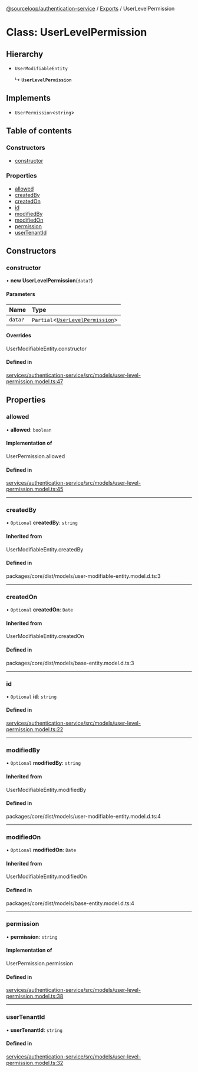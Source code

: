 [@sourceloop/authentication-service](../README.md) / [Exports](../modules.md) / UserLevelPermission

# Class: UserLevelPermission

## Hierarchy

- `UserModifiableEntity`

  ↳ **`UserLevelPermission`**

## Implements

- `UserPermission`<`string`\>

## Table of contents

### Constructors

- [constructor](UserLevelPermission.md#constructor)

### Properties

- [allowed](UserLevelPermission.md#allowed)
- [createdBy](UserLevelPermission.md#createdby)
- [createdOn](UserLevelPermission.md#createdon)
- [id](UserLevelPermission.md#id)
- [modifiedBy](UserLevelPermission.md#modifiedby)
- [modifiedOn](UserLevelPermission.md#modifiedon)
- [permission](UserLevelPermission.md#permission)
- [userTenantId](UserLevelPermission.md#usertenantid)

## Constructors

### constructor

• **new UserLevelPermission**(`data?`)

#### Parameters

| Name | Type |
| :------ | :------ |
| `data?` | `Partial`<[`UserLevelPermission`](UserLevelPermission.md)\> |

#### Overrides

UserModifiableEntity.constructor

#### Defined in

[services/authentication-service/src/models/user-level-permission.model.ts:47](https://github.com/sourcefuse/loopback4-microservice-catalog/blob/6c16af104/services/authentication-service/src/models/user-level-permission.model.ts#L47)

## Properties

### allowed

• **allowed**: `boolean`

#### Implementation of

UserPermission.allowed

#### Defined in

[services/authentication-service/src/models/user-level-permission.model.ts:45](https://github.com/sourcefuse/loopback4-microservice-catalog/blob/6c16af104/services/authentication-service/src/models/user-level-permission.model.ts#L45)

___

### createdBy

• `Optional` **createdBy**: `string`

#### Inherited from

UserModifiableEntity.createdBy

#### Defined in

packages/core/dist/models/user-modifiable-entity.model.d.ts:3

___

### createdOn

• `Optional` **createdOn**: `Date`

#### Inherited from

UserModifiableEntity.createdOn

#### Defined in

packages/core/dist/models/base-entity.model.d.ts:3

___

### id

• `Optional` **id**: `string`

#### Defined in

[services/authentication-service/src/models/user-level-permission.model.ts:22](https://github.com/sourcefuse/loopback4-microservice-catalog/blob/6c16af104/services/authentication-service/src/models/user-level-permission.model.ts#L22)

___

### modifiedBy

• `Optional` **modifiedBy**: `string`

#### Inherited from

UserModifiableEntity.modifiedBy

#### Defined in

packages/core/dist/models/user-modifiable-entity.model.d.ts:4

___

### modifiedOn

• `Optional` **modifiedOn**: `Date`

#### Inherited from

UserModifiableEntity.modifiedOn

#### Defined in

packages/core/dist/models/base-entity.model.d.ts:4

___

### permission

• **permission**: `string`

#### Implementation of

UserPermission.permission

#### Defined in

[services/authentication-service/src/models/user-level-permission.model.ts:38](https://github.com/sourcefuse/loopback4-microservice-catalog/blob/6c16af104/services/authentication-service/src/models/user-level-permission.model.ts#L38)

___

### userTenantId

• **userTenantId**: `string`

#### Defined in

[services/authentication-service/src/models/user-level-permission.model.ts:32](https://github.com/sourcefuse/loopback4-microservice-catalog/blob/6c16af104/services/authentication-service/src/models/user-level-permission.model.ts#L32)
